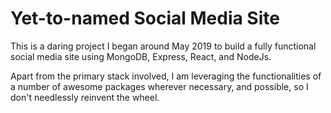 # Yet-to-named Social Media Site

This is a daring project I began around May 2019 to build a fully functional social media site using MongoDB, Express, React, and NodeJs.

Apart from the primary stack involved, I am leveraging the functionalities of a number of awesome packages wherever necessary, and possible, so I don't needlessly reinvent the wheel.
